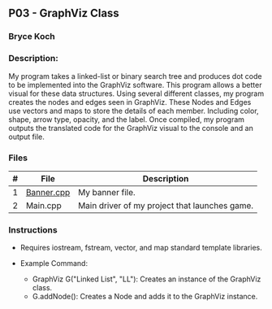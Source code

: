 ## P03 - GraphViz Class
### Bryce Koch
### Description:

My program takes a linked-list or binary search tree and produces dot code to be implemented into the GraphViz software.
This program allows a better visual for these data structures. Using several different classes, my program creates the 
nodes and edges seen in GraphViz. These Nodes and Edges use vectors and maps to store the details of each member. Including
color, shape, arrow type, opacity, and the label. Once compiled, my program outputs the translated code for the GraphViz visual
to the console and an output file.


### Files

|   #   | File            | Description                                        |
| :---: | --------------- | -------------------------------------------------- |
|   1   | [Banner.cpp](https://github.com/BKoch74/2143-OOP-Koch/blob/main/Assignments/P03/Banner.cpp)      | My banner file.                                    |
|   2   | Main.cpp        | Main driver of my project that launches game.      |



### Instructions

- Requires iostream, fstream, vector, and map standard template libraries.

- Example Command:
    - GraphViz G("Linked List", "LL"): Creates an instance of the GraphViz class.
    - G.addNode(): Creates a Node and adds it to the GraphViz instance.
